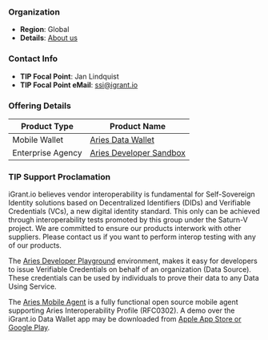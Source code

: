 ### Organization

* __Region__: Global
* __Details__: [About us](https://igrant.io/team.html)

### Contact Info
* __TIP Focal Point__: Jan Lindquist
* __TIP Focal Point eMail__: ssi@igrant.io

### Offering Details

| Product Type | Product Name |
| --- | --- |
| Mobile Wallet | [Aries Data Wallet](https://igrant.io/datawallet.html) |
| Enterprise Agency | [Aries Developer Sandbox](https://docs.igrant.io/ssi/) |

### TIP Support Proclamation
iGrant.io believes vendor interoperability is fundamental for Self-Sovereign Identity solutions based on Decentralized Identifiers (DIDs) and Verifiable Credentials (VCs), a new digital identity standard. This only can be achieved through interoperability tests promoted by this group under the Saturn-V project. We are committed to ensure our products interwork with other suppliers. Please contact us if you want to perform interop testing with any of our products.

The [Aries Developer Playground](https://docs.igrant.io/ssi/ssi-apg) environment, makes it easy for developers to issue Verifiable Credentials on behalf of an organization (Data Source). These credentials can be used by individuals to prove their data to any Data Using Service.

The [Aries Mobile Agent](https://docs.igrant.io/ssi/ssi-ama) is a fully functional open source mobile agent supporting Aries Interoperability Profile (RFC0302). A demo over the iGrant.io Data Wallet app may be downloaded from [Apple App Store or Google Play](https://igrant.io/datawallet.html).
